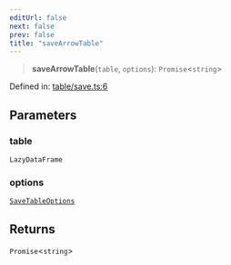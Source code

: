 ```yaml
---
editUrl: false
next: false
prev: false
title: "saveArrowTable"
---
```


> **saveArrowTable**(`table`, `options`): `Promise`\<`string`\>

Defined in: [table/save.ts:6](https://github.com/datisthq/dpkit/blob/7a3ebb9422265a09d2e84e0952d10e0101139f80/arrow/table/save.ts#L6)

## Parameters

### table

`LazyDataFrame`

### options

[`SaveTableOptions`](/reference/dpkit/savetableoptions/)

## Returns

`Promise`\<`string`\>
